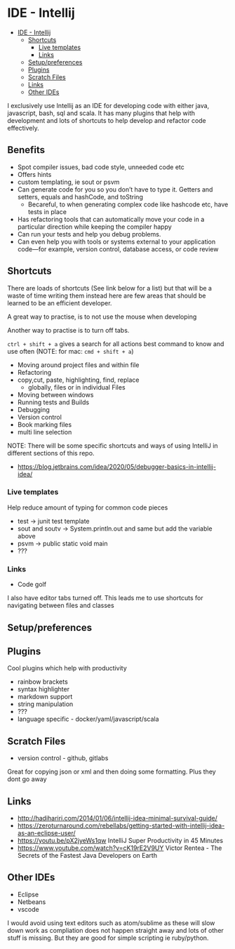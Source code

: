 # IDE - Intellij

<!-- TOC depthFrom:1 depthTo:6 withLinks:1 updateOnSave:1 orderedList:0 -->

- [IDE - Intellij](#ide-intellij)
	- [Shortcuts](#shortcuts)
		- [Live templates](#live-templates)
		- [Links](#links)
	- [Setup/preferences](#setuppreferences)
	- [Plugins](#plugins)
	- [Scratch Files](#scratch-files)
	- [Links](#links)
	- [Other IDEs](#other-ides)

<!-- /TOC -->

I exclusively use Intellij as an IDE for developing code with either java, javascript, bash, sql and scala. It has many plugins that help with development and lots of shortcuts to help develop and refactor code effectively.

## Benefits

- Spot compiler issues, bad code style, unneeded code etc
- Offers hints
- custom templating, ie sout or psvm
- Can generate code for you so you don’t have to type it. Getters and setters, equals and hashCode, and toString
	- Becareful, to when generating complex code like hashcode etc, have tests in place
- Has refactoring tools that can automatically move your code in a particular direction while keeping the compiler happy
- Can run your tests and help you debug problems.
- Can even help you with tools or systems external to your application code—for example, version control, database access, or code review

## Shortcuts

There are loads of shortcuts (See link below for a list) but that will be a waste of time writing them instead here are few areas that should be learned to be an efficient developer.

A great way to practise, is to not use the mouse when developing

Another way to practise is to turn off tabs.

`ctrl + shift + a` gives a search for all actions best command to know and use often (NOTE: for mac: `cmd + shift + a`)

- Moving around project files and within file
- Refactoring
- copy,cut, paste, highlighting, find, replace
  - globally, files or in individual Files
- Moving between windows
- Running tests and Builds
- Debugging
- Version control
- Book marking files
- multi line selection

NOTE: There will be some specific shortcuts and ways of using IntelliJ in different sections of this repo.

- https://blog.jetbrains.com/idea/2020/05/debugger-basics-in-intellij-idea/

### Live templates

Help reduce amount of typing for common code pieces

- test -> junit test template
- sout and soutv -> System.println.out and same but add the variable above
- psvm -> public static void main
- ???

### Links

- Code golf

I also have editor tabs turned off. This leads me to use shortcuts for navigating between files and classes

## Setup/preferences

## Plugins

Cool plugins which help with productivity

- rainbow brackets
- syntax highlighter
- markdown support
- string manipulation
- ???
- language specific - docker/yaml/javascript/scala


## Scratch Files
- version control - github, gitlabs

Great for copying json or xml and then doing some formatting. Plus they dont go away

## Links

- http://hadihariri.com/2014/01/06/intellij-idea-minimal-survival-guide/
- https://zeroturnaround.com/rebellabs/getting-started-with-intellij-idea-as-an-eclipse-user/
- https://youtu.be/pX2jyeWs1qw IntelliJ Super Productivity in 45 Minutes
- https://www.youtube.com/watch?v=cK19rE2V9UY Victor Rentea - The Secrets of the Fastest Java Developers on Earth



## Other IDEs

- Eclipse
- Netbeans
- vscode

I would avoid using text editors such as atom/sublime as these will slow down work as compliation does not happen straight away and lots of other stuff is missing. But they are good for simple scripting ie ruby/python.

